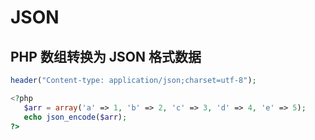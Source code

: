 # JSON

## PHP 数组转换为 JSON 格式数据

```php
header("Content-type: application/json;charset=utf-8");

<?php
   $arr = array('a' => 1, 'b' => 2, 'c' => 3, 'd' => 4, 'e' => 5);
   echo json_encode($arr);
?>
```

```php

```

```php

```
